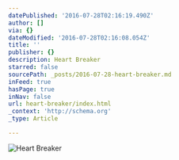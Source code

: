 ```yaml
---
datePublished: '2016-07-28T02:16:19.490Z'
author: []
via: {}
dateModified: '2016-07-28T02:16:08.054Z'
title: ''
publisher: {}
description: Heart Breaker
starred: false
sourcePath: _posts/2016-07-28-heart-breaker.md
inFeed: true
hasPage: true
inNav: false
url: heart-breaker/index.html
_context: 'http://schema.org'
_type: Article

---
```

![Heart Breaker](https://the-grid-user-content.s3-us-west-2.amazonaws.com/01efb85e-555b-448a-8a2c-3e1f5278c8c9.jpg)